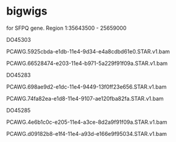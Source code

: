 # bigwigs

for SFPQ gene. Region 1:35643500 - 25659000

DO45303	

PCAWG.5925cbda-e1db-11e4-9d34-e4a8cdbd61e0.STAR.v1.bam

PCAWG.66528474-e203-11e4-b971-5a229f91f09a.STAR.v1.bam

DO45283	

PCAWG.698ae9d2-e1dc-11e4-9449-13f0ff23e656.STAR.v1.bam	

PCAWG.74fa82ea-e1d8-11e4-9107-ae120fba82fa.STAR.v1.bam

DO45285	

PCAWG.4e6b1c0c-e205-11e4-a3ce-8d2a9f91f09a.STAR.v1.bam	

PCAWG.d09182b8-e1f4-11e4-a93d-e166e9f95034.STAR.v1.bam	
